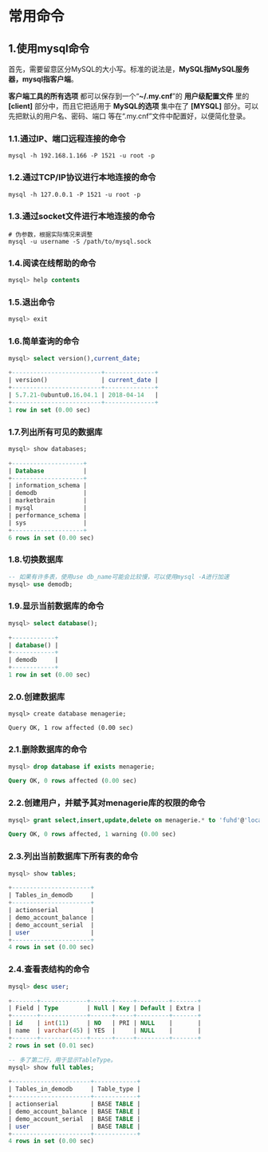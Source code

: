 常用命令
================================================================================
## 1.使用mysql命令
首先，需要留意区分MySQL的大小写。标准的说法是，**MySQL指MySQL服务器，mysql指客户端**。

**客户端工具的所有选项** 都可以保存到一个“**~/.my.cnf**”的 **用户级配置文件** 里的 **[client]**
部分中，而且它把适用于 **MySQL的选项** 集中在了 **[MYSQL]** 部分。可以先把默认的用户名、密码、端口
等在“.my.cnf”文件中配置好，以便简化登录。

### 1.1.通过IP、端口远程连接的命令
```shell
mysql -h 192.168.1.166 -P 1521 -u root -p
```

### 1.2.通过TCP/IP协议进行本地连接的命令
```shell
mysql -h 127.0.0.1 -P 1521 -u root -p
```

### 1.3.通过socket文件进行本地连接的命令
```shell
# 伪参数，根据实际情况来调整
mysql -u username -S /path/to/mysql.sock
```

### 1.4.阅读在线帮助的命令
```sql
mysql> help contents
```

### 1.5.退出命令
```sql
mysql> exit
```

### 1.6.简单查询的命令
```sql
mysql> select version(),current_date;

+-------------------------+--------------+
| version()               | current_date |
+-------------------------+--------------+
| 5.7.21-0ubuntu0.16.04.1 | 2018-04-14   |
+-------------------------+--------------+
1 row in set (0.00 sec)
```

### 1.7.列出所有可见的数据库
```sql
mysql> show databases;

+--------------------+
| Database           |
+--------------------+
| information_schema |
| demodb             |
| marketbrain        |
| mysql              |
| performance_schema |
| sys                |
+--------------------+
6 rows in set (0.00 sec)
```

### 1.8.切换数据库
```sql
-- 如果有许多表，使用use db_name可能会比较慢，可以使用mysql -A进行加速
mysql> use demodb;
```

### 1.9.显示当前数据库的命令
```sql
mysql> select database();

+------------+
| database() |
+------------+
| demodb     |
+------------+
1 row in set (0.00 sec)
```

### 2.0.创建数据库
```shell
mysql> create database menagerie;

Query OK, 1 row affected (0.00 sec)
```

### 2.1.删除数据库的命令
```sql
mysql> drop database if exists menagerie;

Query OK, 0 rows affected (0.00 sec)
```

### 2.2.创建用户，并赋予其对menagerie库的权限的命令
```sql
mysql> grant select,insert,update,delete on menagerie.* to 'fuhd'@'localhost' identified by "123456";

Query OK, 0 rows affected, 1 warning (0.00 sec)
```

### 2.3.列出当前数据库下所有表的命令
```sql
mysql> show tables;

+----------------------+
| Tables_in_demodb     |
+----------------------+
| actionserial         |
| demo_account_balance |
| demo_account_serial  |
| user                 |
+----------------------+
4 rows in set (0.00 sec)
```

### 2.4.查看表结构的命令
```sql
mysql> desc user;

+-------+-------------+------+-----+---------+-------+
| Field | Type        | Null | Key | Default | Extra |
+-------+-------------+------+-----+---------+-------+
| id    | int(11)     | NO   | PRI | NULL    |       |
| name  | varchar(45) | YES  |     | NULL    |       |
+-------+-------------+------+-----+---------+-------+
2 rows in set (0.01 sec)

-- 多了第二行，用于显示TableType。
mysql> show full tables;

+----------------------+------------+
| Tables_in_demodb     | Table_type |
+----------------------+------------+
| actionserial         | BASE TABLE |
| demo_account_balance | BASE TABLE |
| demo_account_serial  | BASE TABLE |
| user                 | BASE TABLE |
+----------------------+------------+
4 rows in set (0.00 sec)
```
